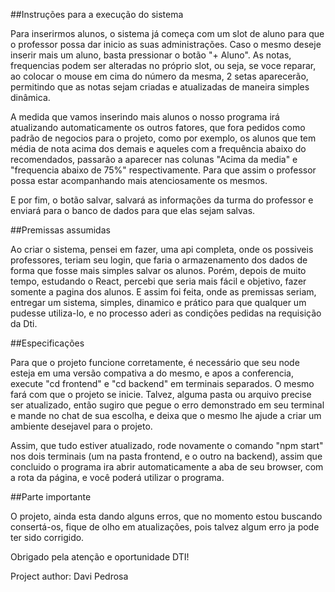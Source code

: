 ##Instruções para a execução do sistema

Para inserirmos alunos, o sistema já começa com um slot de aluno para que o professor possa dar inicio as suas administrações.
Caso o mesmo deseje inserir mais um aluno, basta pressionar o botão "+ Aluno".
As notas, frequencias podem ser alteradas no próprio slot, ou seja, se voce reparar, ao colocar o mouse em cima do número da mesma, 2 setas aparecerão, permitindo que as notas sejam criadas e atualizadas de maneira simples dinâmica.

A medida que vamos inserindo mais alunos o nosso programa irá atualizando automaticamente os outros fatores, que fora pedidos como padrão de negocios para o projeto, como por exemplo, os alunos que tem média de nota acima dos demais e aqueles com a frequência abaixo do recomendados, passarão a aparecer nas colunas "Acima da media" e "frequencia abaixo de 75%" respectivamente. Para que assim o professor possa estar acompanhando
mais atenciosamente os mesmos.

E por fim, o botão salvar, salvará as informações da turma do professor e enviará para o banco de dados para que elas sejam salvas.

##Premissas assumidas

Ao criar o sistema, pensei em fazer, uma api completa, onde os possiveis professores, teriam seu login, que faria o armazenamento dos dados de forma que fosse mais simples salvar os alunos.
Porém, depois de muito tempo, estudando o React, percebi que seria mais fácil e objetivo, fazer somente a pagina dos alunos. E assim foi feita, onde as premissas seriam, entregar um sistema, simples, dinamico
e prático para que qualquer um pudesse utiliza-lo, e no processo aderi as condições pedidas na requisição da Dti.

##Especificações

Para que o projeto funcione corretamente, é necessário que seu node esteja em uma versão compativa a do mesmo, e apos a conferencia, execute "cd frontend" e "cd backend" em terminais separados.
O mesmo fará com que o projeto se inicie. Talvez, alguma pasta ou arquivo precise ser atualizado, então sugiro que pegue o erro demonstrado em seu terminal e mande no chat de sua escolha, e deixa que o mesmo lhe ajude a criar um ambiente  desejavel para o projeto.

Assim, que tudo estiver atualizado, rode novamente o comando "npm start" nos dois terminais (um na pasta frontend, e o outro na backend), assim que concluido o programa ira abrir automaticamente a aba de
seu browser, com a rota da página, e você poderá utilizar o programa.

##Parte importante

O projeto, ainda esta dando alguns erros, que no momento estou buscando consertá-os, fique de olho em atualizações, pois talvez algum erro ja pode ter sido corrigido.


Obrigado pela atenção e oportunidade DTI!

Project author: Davi Pedrosa
